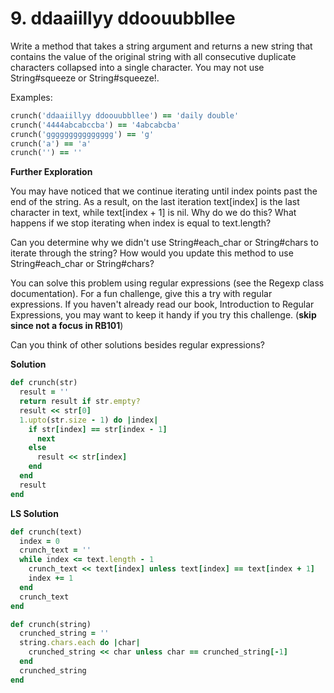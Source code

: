 # 9. ddaaiillyy ddoouubbllee

Write a method that takes a string argument and returns a new string that contains the value of the original string with all consecutive duplicate characters collapsed into a single character. You may not use String#squeeze or String#squeeze!.

Examples:

```ruby
crunch('ddaaiillyy ddoouubbllee') == 'daily double'
crunch('4444abcabccba') == '4abcabcba'
crunch('ggggggggggggggg') == 'g'
crunch('a') == 'a'
crunch('') == ''
```
**Further Exploration**

You may have noticed that we continue iterating until index points past the end of the string. As a result, on the last iteration text[index] is the last character in text, while text[index + 1] is nil. Why do we do this? What happens if we stop iterating when index is equal to text.length?

Can you determine why we didn't use String#each_char or String#chars to iterate through the string? How would you update this method to use String#each_char or String#chars?

You can solve this problem using regular expressions (see the Regexp class documentation). For a fun challenge, give this a try with regular expressions. If you haven't already read our book, Introduction to Regular Expressions, you may want to keep it handy if you try this challenge. (**skip since not a focus in RB101**)

Can you think of other solutions besides regular expressions?

**Solution**

```ruby
def crunch(str)
  result = ''
  return result if str.empty?
  result << str[0]
  1.upto(str.size - 1) do |index|
    if str[index] == str[index - 1]
      next
    else
      result << str[index]
    end
  end
  result
end
```

**LS Solution**

```ruby
def crunch(text)
  index = 0
  crunch_text = ''
  while index <= text.length - 1
    crunch_text << text[index] unless text[index] == text[index + 1]
    index += 1
  end
  crunch_text
end
```
```ruby
def crunch(string)
  crunched_string = ''
  string.chars.each do |char|
    crunched_string << char unless char == crunched_string[-1]
  end
  crunched_string
end
```